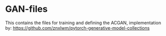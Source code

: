 # GAN-files

This contains the files for training and defining the ACGAN, implementation by: https://github.com/znxlwm/pytorch-generative-model-collections
